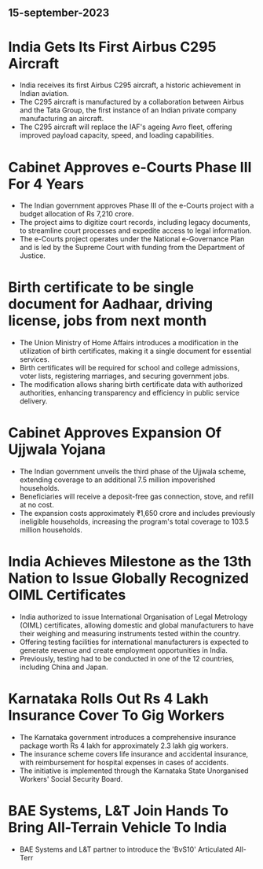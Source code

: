 ## 15-september-2023
# India Gets Its First Airbus C295 Aircraft
- India receives its first Airbus C295 aircraft, a historic achievement in Indian aviation.
- The C295 aircraft is manufactured by a collaboration between Airbus and the Tata Group, the first instance of an Indian private company manufacturing an aircraft.
- The C295 aircraft will replace the IAF's ageing Avro fleet, offering improved payload capacity, speed, and loading capabilities.

# Cabinet Approves e-Courts Phase III For 4 Years
- The Indian government approves Phase III of the e-Courts project with a budget allocation of Rs 7,210 crore.
- The project aims to digitize court records, including legacy documents, to streamline court processes and expedite access to legal information.
- The e-Courts project operates under the National e-Governance Plan and is led by the Supreme Court with funding from the Department of Justice.

# Birth certificate to be single document for Aadhaar, driving license, jobs from next month
- The Union Ministry of Home Affairs introduces a modification in the utilization of birth certificates, making it a single document for essential services.
- Birth certificates will be required for school and college admissions, voter lists, registering marriages, and securing government jobs.
- The modification allows sharing birth certificate data with authorized authorities, enhancing transparency and efficiency in public service delivery.

# Cabinet Approves Expansion Of Ujjwala Yojana
- The Indian government unveils the third phase of the Ujjwala scheme, extending coverage to an additional 7.5 million impoverished households.
- Beneficiaries will receive a deposit-free gas connection, stove, and refill at no cost.
- The expansion costs approximately ₹1,650 crore and includes previously ineligible households, increasing the program's total coverage to 103.5 million households.

# India Achieves Milestone as the 13th Nation to Issue Globally Recognized OIML Certificates
- India authorized to issue International Organisation of Legal Metrology (OIML) certificates, allowing domestic and global manufacturers to have their weighing and measuring instruments tested within the country.
- Offering testing facilities for international manufacturers is expected to generate revenue and create employment opportunities in India.
- Previously, testing had to be conducted in one of the 12 countries, including China and Japan.

# Karnataka Rolls Out Rs 4 Lakh Insurance Cover To Gig Workers
- The Karnataka government introduces a comprehensive insurance package worth Rs 4 lakh for approximately 2.3 lakh gig workers.
- The insurance scheme covers life insurance and accidental insurance, with reimbursement for hospital expenses in cases of accidents.
- The initiative is implemented through the Karnataka State Unorganised Workers' Social Security Board.

# BAE Systems, L&T Join Hands To Bring All-Terrain Vehicle To India
- BAE Systems and L&T partner to introduce the 'BvS10' Articulated All-Terr